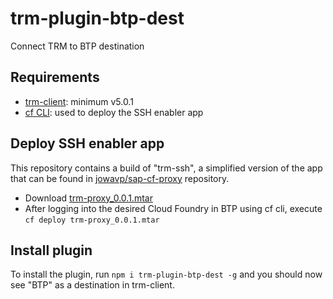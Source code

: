 # trm-plugin-btp-dest
Connect TRM to BTP destination

## Requirements
- [trm-client](https://www.npmjs.com/package/trm-client): minimum v5.0.1
- [cf CLI](https://docs.cloudfoundry.org/cf-cli/): used to deploy the SSH enabler app

## Deploy SSH enabler app
This repository contains a build of "trm-ssh", a simplified version of the app that can be found in [jowavp/sap-cf-proxy](https://github.com/jowavp/sap-cf-proxy) repository.

- Download [trm-proxy_0.0.1.mtar](https://github.com/RegestaItalia/trm-plugin-btp-dest/blob/main/trm-ssh/mta_archives/trm-proxy_0.0.1.mtar)
- After logging into the desired Cloud Foundry in BTP using cf cli, execute `cf deploy trm-proxy_0.0.1.mtar`

## Install plugin
To install the plugin, run `npm i trm-plugin-btp-dest -g` and you should now see "BTP" as a destination in trm-client.
